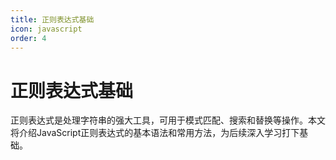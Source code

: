 ```yaml
---
title: 正则表达式基础
icon: javascript
order: 4
---
```


# 正则表达式基础

正则表达式是处理字符串的强大工具，可用于模式匹配、搜索和替换等操作。本文将介绍JavaScript正则表达式的基本语法和常用方法，为后续深入学习打下基础。

